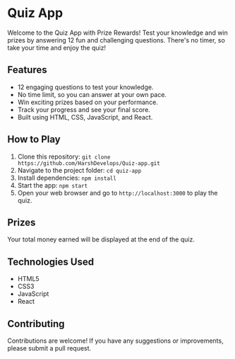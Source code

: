 # Quiz App

Welcome to the Quiz App with Prize Rewards! Test your knowledge and win prizes by answering 12 fun and challenging questions. There's no timer, so take your time and enjoy the quiz!

## Features

- 12 engaging questions to test your knowledge.
- No time limit, so you can answer at your own pace.
- Win exciting prizes based on your performance.
- Track your progress and see your final score.
- Built using HTML, CSS, JavaScript, and React.

## How to Play

1. Clone this repository: `git clone https://github.com/HarshDevelops/Quiz-app.git`
2. Navigate to the project folder: `cd quiz-app`
3. Install dependencies: `npm install`
4. Start the app: `npm start`
5. Open your web browser and go to `http://localhost:3000` to play the quiz.

## Prizes

Your total money earned will be displayed at the end of the quiz.

## Technologies Used

- HTML5
- CSS3
- JavaScript
- React



## Contributing

Contributions are welcome! If you have any suggestions or improvements, please submit a pull request.
